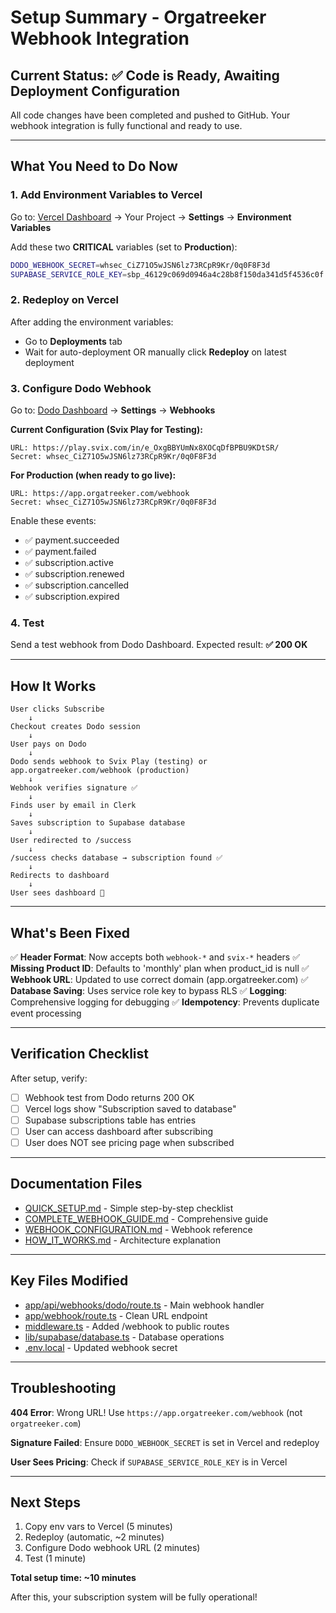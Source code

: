 # Setup Summary - Orgatreeker Webhook Integration

## Current Status: ✅ Code is Ready, Awaiting Deployment Configuration

All code changes have been completed and pushed to GitHub. Your webhook integration is fully functional and ready to use.

---

## What You Need to Do Now

### 1. Add Environment Variables to Vercel

Go to: [Vercel Dashboard](https://vercel.com) → Your Project → **Settings** → **Environment Variables**

Add these two **CRITICAL** variables (set to **Production**):

```bash
DODO_WEBHOOK_SECRET=whsec_CiZ71O5wJSN6lz73RCpR9Kr/0q0F8F3d
SUPABASE_SERVICE_ROLE_KEY=sbp_46129c069d0946a4c28b8f150da341d5f4536c0f
```

### 2. Redeploy on Vercel

After adding the environment variables:
- Go to **Deployments** tab
- Wait for auto-deployment OR manually click **Redeploy** on latest deployment

### 3. Configure Dodo Webhook

Go to: [Dodo Dashboard](https://dodo.link/dashboard) → **Settings** → **Webhooks**

**Current Configuration (Svix Play for Testing):**
```
URL: https://play.svix.com/in/e_OxgBBYUmNx8XOCqDfBPBU9KDtSR/
Secret: whsec_CiZ71O5wJSN6lz73RCpR9Kr/0q0F8F3d
```

**For Production (when ready to go live):**
```
URL: https://app.orgatreeker.com/webhook
Secret: whsec_CiZ71O5wJSN6lz73RCpR9Kr/0q0F8F3d
```

Enable these events:
- ✅ payment.succeeded
- ✅ payment.failed
- ✅ subscription.active
- ✅ subscription.renewed
- ✅ subscription.cancelled
- ✅ subscription.expired

### 4. Test

Send a test webhook from Dodo Dashboard. Expected result: **✅ 200 OK**

---

## How It Works

```
User clicks Subscribe
    ↓
Checkout creates Dodo session
    ↓
User pays on Dodo
    ↓
Dodo sends webhook to Svix Play (testing) or app.orgatreeker.com/webhook (production)
    ↓
Webhook verifies signature ✅
    ↓
Finds user by email in Clerk
    ↓
Saves subscription to Supabase database
    ↓
User redirected to /success
    ↓
/success checks database → subscription found ✅
    ↓
Redirects to dashboard
    ↓
User sees dashboard 🎉
```

---

## What's Been Fixed

✅ **Header Format**: Now accepts both `webhook-*` and `svix-*` headers
✅ **Missing Product ID**: Defaults to 'monthly' plan when product_id is null
✅ **Webhook URL**: Updated to use correct domain (app.orgatreeker.com)
✅ **Database Saving**: Uses service role key to bypass RLS
✅ **Logging**: Comprehensive logging for debugging
✅ **Idempotency**: Prevents duplicate event processing

---

## Verification Checklist

After setup, verify:

- [ ] Webhook test from Dodo returns 200 OK
- [ ] Vercel logs show "Subscription saved to database"
- [ ] Supabase subscriptions table has entries
- [ ] User can access dashboard after subscribing
- [ ] User does NOT see pricing page when subscribed

---

## Documentation Files

- [QUICK_SETUP.md](QUICK_SETUP.md) - Simple step-by-step checklist
- [COMPLETE_WEBHOOK_GUIDE.md](COMPLETE_WEBHOOK_GUIDE.md) - Comprehensive guide
- [WEBHOOK_CONFIGURATION.md](WEBHOOK_CONFIGURATION.md) - Webhook reference
- [HOW_IT_WORKS.md](HOW_IT_WORKS.md) - Architecture explanation

---

## Key Files Modified

- [app/api/webhooks/dodo/route.ts](app/api/webhooks/dodo/route.ts) - Main webhook handler
- [app/webhook/route.ts](app/webhook/route.ts) - Clean URL endpoint
- [middleware.ts](middleware.ts) - Added /webhook to public routes
- [lib/supabase/database.ts](lib/supabase/database.ts) - Database operations
- [.env.local](.env.local) - Updated webhook secret

---

## Troubleshooting

**404 Error**: Wrong URL! Use `https://app.orgatreeker.com/webhook` (not `orgatreeker.com`)

**Signature Failed**: Ensure `DODO_WEBHOOK_SECRET` is set in Vercel and redeploy

**User Sees Pricing**: Check if `SUPABASE_SERVICE_ROLE_KEY` is in Vercel

---

## Next Steps

1. Copy env vars to Vercel (5 minutes)
2. Redeploy (automatic, ~2 minutes)
3. Configure Dodo webhook URL (2 minutes)
4. Test (1 minute)

**Total setup time: ~10 minutes**

After this, your subscription system will be fully operational!

